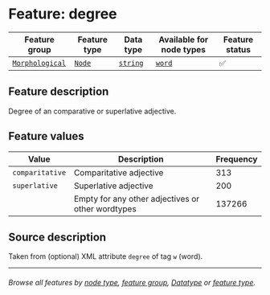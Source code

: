 # Feature: degree <a name="start"></a>

Feature group | Feature type | Data type | Available for node types | Feature status
---  | --- | --- | --- | ---
[`Morphological`](featuresbygroup.md#morphological-features) | [`Node`](featuresbyfeaturetype.md#node-features) | [`string`](featuresbydatatype.md#string-datatype)  | [`word`](featuresbynodetype.md#word-nodes) | ✅

## Feature description

Degree of an comparative or superlative adjective.

## Feature values

Value | Description | Frequency
--- | --- | ---
`comparitative` | Comparitative adjective | 313
`superlative` | Superlative adjective | 200
` ` | Empty for any other adjectives or other wordtypes | 137266

## Source description

Taken from (optional) XML attribute `degree` of tag `w` (word).

---
###### *Browse all features by [node type](featuresbynodetype.md#start), [feature group](featuresbygroup.md#start), [Datatype](featuresbydatatype.md#start)  or [feature type](featuresbyfeaturetype.md#start).*
